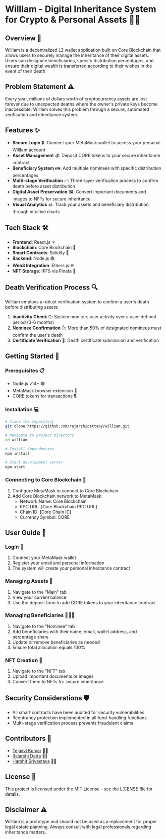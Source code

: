 # WillIam - Digital Inheritance System for Crypto & Personal Assets 🔐💼

## Overview 🌟
WillIam is a decentralized L2 wallet application built on Core Blockchain that allows users to securely manage the inheritance of their digital assets. Users can designate beneficiaries, specify distribution percentages, and ensure their digital wealth is transferred according to their wishes in the event of their death.

## Problem Statement ⚠️
Every year, millions of dollars worth of cryptocurrency assets are lost forever due to unexpected deaths where the owner's private keys become inaccessible. WillIam solves this problem through a secure, automated verification and inheritance system.

## Features ✨
- **Secure Login** 🔒: Connect your MetaMask wallet to access your personal WillIam account
- **Asset Management** 💰: Deposit CORE tokens to your secure inheritance contract
- **Beneficiary System** 👪: Add multiple nominees with specific distribution percentages
- **Multi-stage Verification** ✅: Three-layer verification process to confirm death before asset distribution
- **Digital Asset Preservation** 🖼️: Convert important documents and images to NFTs for secure inheritance
- **Visual Analytics** 📊: Track your assets and beneficiary distribution through intuitive charts

## Tech Stack 🛠️
- **Frontend**: React.js ⚛️
- **Blockchain**: Core Blockchain 🔗
- **Smart Contracts**: Solidity 📝
- **Backend**: Node.js 🟢
- **Web3 Integration**: Ethers.js 🌐
- **NFT Storage**: IPFS via Pinata 📂

## Death Verification Process 🔍
WillIam employs a robust verification system to confirm a user's death before distributing assets:

1. **Inactivity Check** ⏰: System monitors user activity over a user-defined period (3-6 months)
2. **Nominee Confirmation** ✋: More than 50% of designated nominees must confirm the user's death
3. **Certificate Verification** 📄: Death certificate submission and verification

## Getting Started 🚀

### Prerequisites 📋
- Node.js v14+ 🟢
- MetaMask browser extension 🦊
- CORE tokens for transactions 💲

### Installation 💻
```bash
# Clone the repository
git clone https://github.com/rajarshidattapy/william.git

# Navigate to project directory
cd william

# Install dependencies
npm install

# Start development server
npm start
```

### Connecting to Core Blockchain 🔌
1. Configure MetaMask to connect to Core Blockchain
2. Add Core Blockchain network to MetaMask:
   - Network Name: Core Blockchain
   - RPC URL: [Core Blockchain RPC URL]
   - Chain ID: [Core Chain ID]
   - Currency Symbol: CORE

## User Guide 📖

### Login 🔑
1. Connect your MetaMask wallet
2. Register your email and personal information
3. The system will create your personal inheritance contract

### Managing Assets 💼
1. Navigate to the "Main" tab
2. View your current balance
3. Use the deposit form to add CORE tokens to your inheritance contract

### Managing Beneficiaries 👨‍👩‍👧
1. Navigate to the "Nominee" tab
2. Add beneficiaries with their name, email, wallet address, and percentage share
3. Update or remove beneficiaries as needed
4. Ensure total allocation equals 100%

### NFT Creation 🎨
1. Navigate to the "NFT" tab
2. Upload important documents or images
3. Convert them to NFTs for secure inheritance

## Security Considerations 🛡️
- All smart contracts have been audited for security vulnerabilities
- Reentrancy protection implemented in all fund-handling functions
- Multi-stage verification process prevents fraudulent claims

## Contributors 👥
- [Tejasvi Kumar](https://github.com/sceptejas) 👨‍💻
- [Rajarshi Datta](https://github.com/rajarshidattapy) 👩‍💻
- [Harshit Srivastava](https://github.com/hr-shiit) 👨‍💻

## License 📄
This project is licensed under the MIT License - see the [LICENSE](LICENSE) file for details.

## Disclaimer ⚠️
WillIam is a prototype and should not be used as a replacement for proper legal estate planning. Always consult with legal professionals regarding inheritance matters.
